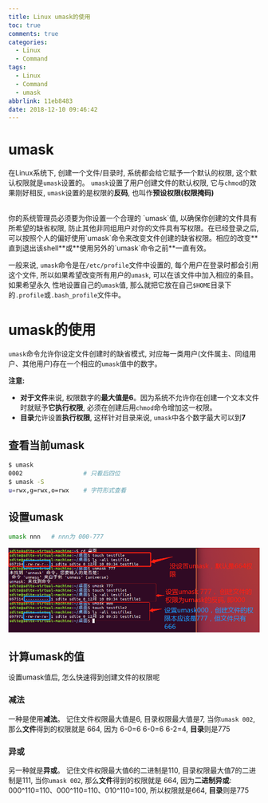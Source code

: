 ```yaml
---
title: Linux umask的使用
toc: true
comments: true
categories:
  - Linux
  - Command
tags:
  - Linux
  - Command
  - umask
abbrlink: 11eb8483
date: 2018-12-10 09:46:42
---
```


# umask

在Linux系统下, 创建一个文件/目录时, 系统都会给它赋予一个默认的权限, 这个默认权限就是`umask`设置的。
`umask`设置了用户创建文件的默认权限, 它与`chmod`的效果刚好相反, `umask`设置的是权限的**反码**, 也叫作**预设权限(权限掩码)**

<!-- more -->
<br>
你的系统管理员必须要为你设置一个合理的 `umask`值, 以确保你创建的文件具有所希望的缺省权限, 防止其他非同组用户对你的文件具有写权限。在已经登录之后, 可以按照个人的偏好使用`umask`命令来改变文件创建的缺省权限。相应的改变**直到退出该shell**或**使用另外的`umask`命令之前**一直有效。

<br>

一般来说, `umask`命令是在`/etc/profile`文件中设置的, 每个用户在登录时都会引用这个文件, 所以如果希望改变所有用户的`umask`, 可以在该文件中加入相应的条目。如果希望永久 性地设置自己的`umask`值, 那么就把它放在自己`$HOME`目录下的`.profile`或`.bash_profile`文件中。

# umask的使用
`umask`命令允许你设定文件创建时的缺省模式, 对应每一类用户(文件属主、同组用户、其他用户)存在一个相应的`umask`值中的数字。

**注意:** 
- **对于文件**来说, 权限数字的**最大值是6**。因为系统不允许你在创建一个文本文件时就赋予**它执行权限**, 必须在创建后用`chmod`命令增加这一权限。
- **目录**允许设置**执行权限**, 这样针对目录来说, `umask`中各个数字最大可以到**7**

## 查看当前umask
```bash
$ umask
0002	             # 只看后四位
$ umask -S
u=rwx,g=rwx,o=rwx	 # 字符形式查看
```

## 设置umask
```bash
umask nnn   # nnn为 000-777
```

![](/images/2018-12-10-10-38-46.png)

## 计算umask的值

设置umask值后, 怎么快速得到创建文件的权限呢

### 减法
一种是使用**减法**。 
记住文件权限最大值是6, 目录权限最大值是7, 
当你`umask 002`, 那么**文件**得到的权限就是 664, 因为 6-0=6 6-0=6 6-2=4, **目录**则是775

### 异或
另一种就是**异或**。
记住文件权限最大值6的二进制是110, 目录权限最大值7的二进制是111, 
当你`umask 002`, 那么**文件**得到的权限就是 664, 因为**二进制异或**: 000^110=110、000^110=110、010^110=100, 所以权限就是664, **目录**则是775